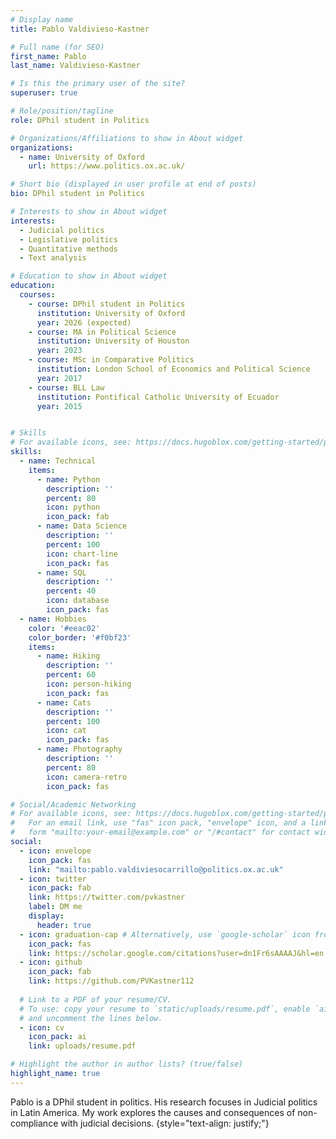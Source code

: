 ```yaml
---
# Display name
title: Pablo Valdivieso-Kastner

# Full name (for SEO)
first_name: Pablo 
last_name: Valdivieso-Kastner

# Is this the primary user of the site?
superuser: true

# Role/position/tagline
role: DPhil student in Politics

# Organizations/Affiliations to show in About widget
organizations:
  - name: University of Oxford
    url: https://www.politics.ox.ac.uk/

# Short bio (displayed in user profile at end of posts)
bio: DPhil student in Politics

# Interests to show in About widget
interests:
  - Judicial politics
  - Legislative politics
  - Quantitative methods
  - Text analysis

# Education to show in About widget
education:
  courses:
    - course: DPhil student in Politics
      institution: University of Oxford
      year: 2026 (expected)
    - course: MA in Political Science
      institution: University of Houston
      year: 2023
    - course: MSc in Comparative Politics
      institution: London School of Economics and Political Science
      year: 2017
    - course: BLL Law
      institution: Pontifical Catholic University of Ecuador
      year: 2015


# Skills
# For available icons, see: https://docs.hugoblox.com/getting-started/page-builder/#icons
skills:
  - name: Technical
    items:
      - name: Python
        description: ''
        percent: 80
        icon: python
        icon_pack: fab
      - name: Data Science
        description: ''
        percent: 100
        icon: chart-line
        icon_pack: fas
      - name: SQL
        description: ''
        percent: 40
        icon: database
        icon_pack: fas
  - name: Hobbies
    color: '#eeac02'
    color_border: '#f0bf23'
    items:
      - name: Hiking
        description: ''
        percent: 60
        icon: person-hiking
        icon_pack: fas
      - name: Cats
        description: ''
        percent: 100
        icon: cat
        icon_pack: fas
      - name: Photography
        description: ''
        percent: 80
        icon: camera-retro
        icon_pack: fas

# Social/Academic Networking
# For available icons, see: https://docs.hugoblox.com/getting-started/page-builder/#icons
#   For an email link, use "fas" icon pack, "envelope" icon, and a link in the
#   form "mailto:your-email@example.com" or "/#contact" for contact widget.
social:
  - icon: envelope
    icon_pack: fas
    link: "mailto:pablo.valdiviesocarrillo@politics.ox.ac.uk"
  - icon: twitter
    icon_pack: fab
    link: https://twitter.com/pvkastner
    label: DM me
    display:
      header: true
  - icon: graduation-cap # Alternatively, use `google-scholar` icon from `ai` icon pack
    icon_pack: fas
    link: https://scholar.google.com/citations?user=dn1Fr6sAAAAJ&hl=en
  - icon: github
    icon_pack: fab
    link: https://github.com/PVKastner112
  
  # Link to a PDF of your resume/CV.
  # To use: copy your resume to `static/uploads/resume.pdf`, enable `ai` icons in `params.yaml`,
  # and uncomment the lines below.
  - icon: cv
    icon_pack: ai
    link: uploads/resume.pdf

# Highlight the author in author lists? (true/false)
highlight_name: true
---
```


Pablo is a DPhil student in politics. His research focuses in Judicial politics in Latin America. My work explores the causes and consequences of non-compliance with judicial decisions.
{style="text-align: justify;"}
